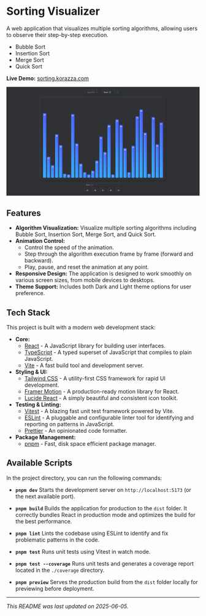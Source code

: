 # Sorting Visualizer

A web application that visualizes multiple sorting algorithms, allowing users to observe their step-by-step execution.

- Bubble Sort
- Insertion Sort
- Merge Sort
- Quick Sort

**Live Demo:** [sorting.korazza.com](https://sorting.korazza.com)

[![Screenshot](images/screenshot.png)](https://sorting.korazza.com)

## Features

- **Algorithm Visualization:** Visualize multiple sorting algorithms including Bubble Sort, Insertion Sort, Merge Sort, and Quick Sort.
- **Animation Control:**
    - Control the speed of the animation.
    - Step through the algorithm execution frame by frame (forward and backward).
    - Play, pause, and reset the animation at any point.
- **Responsive Design:** The application is designed to work smoothly on various screen sizes, from mobile devices to desktops.
- **Theme Support:** Includes both Dark and Light theme options for user preference.

## Tech Stack

This project is built with a modern web development stack:

- **Core:**
    - [React](https://reactjs.org/) - A JavaScript library for building user interfaces.
    - [TypeScript](https://www.typescriptlang.org/) - A typed superset of JavaScript that compiles to plain JavaScript.
    - [Vite](https://vitejs.dev/) - A fast build tool and development server.
- **Styling & UI:**
    - [Tailwind CSS](https://tailwindcss.com/) - A utility-first CSS framework for rapid UI development.
    - [Framer Motion](https://www.framer.com/motion/) - A production-ready motion library for React.
    - [Lucide React](https://lucide.dev/) - A simply beautiful and consistent icon toolkit.
- **Testing & Linting:**
    - [Vitest](https://vitest.dev/) - A blazing fast unit test framework powered by Vite.
    - [ESLint](https://eslint.org/) - A pluggable and configurable linter tool for identifying and reporting on patterns in JavaScript.
    - [Prettier](https://prettier.io/) - An opinionated code formatter.
- **Package Management:**
    - [pnpm](https://pnpm.io/) - Fast, disk space efficient package manager.

## Available Scripts

In the project directory, you can run the following commands:

-   **`pnpm dev`**
    Starts the development server on `http://localhost:5173` (or the next available port).

-   **`pnpm build`**
    Builds the application for production to the `dist` folder.
    It correctly bundles React in production mode and optimizes the build for the best performance.

-   **`pnpm lint`**
    Lints the codebase using ESLint to identify and fix problematic patterns in the code.

-   **`pnpm test`**
    Runs unit tests using Vitest in watch mode.

-   **`pnpm test --coverage`**
    Runs unit tests and generates a coverage report located in the `./coverage` directory.

-   **`pnpm preview`**
    Serves the production build from the `dist` folder locally for previewing before deployment.

---

*This README was last updated on 2025-06-05.*
